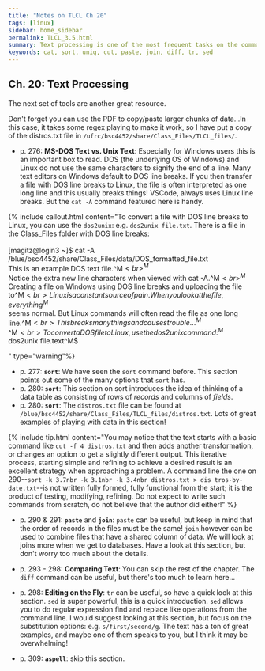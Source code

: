 ```yaml
---
title: "Notes on TLCL Ch 20"
tags: [linux]
sidebar: home_sidebar
permalink: TLCL_3.5.html
summary: Text processing is one of the most frequent tasks on the command line. The tools introduced in this chapter are great tools and spending some time on these will help you in the long run.
keywords: cat, sort, uniq, cut, paste, join, diff, tr, sed
---
```


## Ch. 20: Text Processing

The next set of tools are another great resource.

Don't forget you can use the PDF to copy/paste larger chunks of data...In this case, it takes some regex playing to make it work, so I have put a copy of the distros.txt file in `/ufrc/bsc4452/share/Class_Files/TLCL_files/`.

* p. 276: **MS-DOS Text vs. Unix Text**: Especially for Windows users this is an important box to read. DOS (the underlying OS of Windows) and Linux do not use the same characters to signify the end of a line. Many text editors on Windows default to DOS line breaks. If you then transfer a file with DOS line breaks to Linux, the file is often interpreted as one long line and this usually breaks things! VSCode, always uses Linux line breaks. But the `cat -A` command featured here is handy.

{% include callout.html content="To convert a file with DOS line breaks to Linux, you can use the `dos2unix`: e.g. `dos2unix file.txt`. There is a file in the Class_Files folder with DOS line breaks:
<br><br>
    [magitz@login3 ~]$ cat -A /blue/bsc4452/share/Class_Files/data/DOS_formatted_file.txt<br>
    This is an example DOS text file.^M$<br>
    ^M$<br>
    Notice the extra new line characters when viewed with cat -A.^M$<br>
    ^M$<br>
    Creating a file on Windows using DOS line breaks and uploading the file to^M$<br>
    Linux is a constant source of pain. When you look at the file, everything^M$<br>
    seems normal. But Linux commands will often read the file as one long line.^M$<br>
    This breaks many things and causes trouble...^M$<br>
    ^M$<br>
    To convert a DOS file to Linux, use the dos2unix command:^M$<br>
    dos2unix file.text^M$<br>

" type="warning"%}

* p. 277: **`sort`**: We have seen the `sort` command before. This section points out some of the many options that `sort` has.
* p. 280: **`sort`**: This section on sort introduces the idea of thinking of a data table as consisting of rows of *records* and columns of *fields*. 
* p. 280: **`sort`**: The `distros.txt` file can be found at `/blue/bsc4452/share/Class_Files/TLCL_files/distros.txt`. Lots of great examples of playing with data in this section!

{% include tip.html content="You may notice that the text starts with a basic command like `cut -f 4 distros.txt` and then adds another transformation, or changes an option to get a slightly different output. This iterative process, starting simple and refining to achieve a desired result is an excellent strategy when approaching a problem. A command line the one on 290--`sort -k 3.7nbr -k 3.1nbr -k 3.4nbr distros.txt > dis
tros-by-date.txt`--is not written fully formed, fully functional from the start; it is the product of testing, modifying, refining. Do not expect to write such commands from scratch, do not believe that the author did either!" %}

* p. 290 & 291: **`paste`** and **`join`**: `paste` can be useful, but keep in mind that the order of records in the files must be the same! `join` however can be used to combine files that have a shared column of data. We will look at joins more when we get to databases. Have a look at this section, but don't worry too much about the details.

* p. 293 - 298: **Comparing Text**: You can skip the rest of the chapter. The `diff` command can be useful, but there's too much to learn here...

* p. 298: **Editing on the Fly**: `tr` can be useful, so have a quick look at this section. `sed` is super powerful, this is a quick introduction. `sed` allows you to do regular expression find and replace like operations from the command line. I would suggest looking at this section, but focus on the substitution options: e.g. `s/first/second/g`. The text has a ton of great examples, and maybe one of them speaks to you, but I think it may be overwhelming!

* p. 309: **`aspell`**: skip this section.